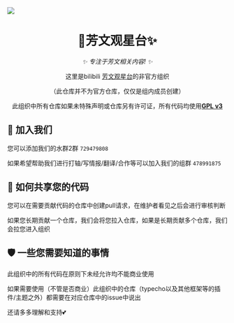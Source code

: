 <a href="https://space.bilibili.com/1585955812">
	<img stlye="" src="https://cdn.staticaly.com/gh/HoubunSOP/.github/main/bili.png"/>
</a>
<div align="center">

# 🌟芳文观星台✨

<!-- prettier-ignore-start -->
<!-- markdownlint-disable-next-line MD036 -->
_✨ 专注于芳文相关内容! ✨_
<!-- prettier-ignore-end -->

</div>

<div align=center>

这里是bilibili [芳文观星台](https://space.bilibili.com/1585955812)的非官方组织

（此仓库并不为官方仓库，仅仅是组内成员创建）

此组织中所有仓库如果未特殊声明或仓库另有许可证，所有代码均使用[**GPL v3**](https://choosealicense.com/licenses/gpl-3.0/)

</div>

## 🔭 加入我们

您可以添加我们的水群2群 `729479808`

如果希望帮助我们进行打轴/写情报/翻译/合作等可以加入我们的组群 `478991875`

## 🧰 如何共享您的代码

您可以在需要贡献代码的仓库中创建pull请求，在维护者看见之后会进行审核判断

如果您长期贡献一个仓库，我们会将您拉入仓库，如果是长期贡献多个仓库，我们会拉您进入组织

## 🛡️ 一些您需要知道的事情

此组织中的所有代码在原则下未经允许均不能商业使用

如果需要使用（不管是否商业）此组织中的仓库（typecho以及其他框架等的插件/主题之外）都需要在对应仓库中的issue中说出

还请多多理解和支持💕

